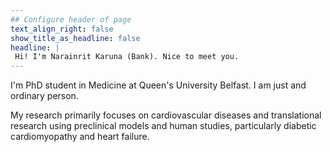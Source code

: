 ```yaml
---
## Configure header of page
text_align_right: false
show_title_as_headline: false
headline: |
 Hi! I'm Narainrit Karuna (Bank). Nice to meet you.
---
```


<!-- this is a subheadline -->
I'm PhD student in Medicine at Queen's University Belfast. I am just and ordinary person.

My research primarily focuses on cardiovascular diseases and translational research using preclinical models and human studies, particularly diabetic cardiomyopathy and heart failure. 

